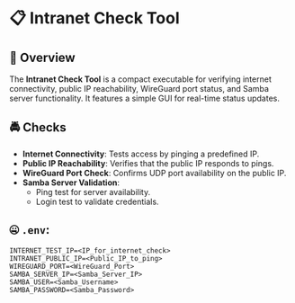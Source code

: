 # 📋 Intranet Check Tool

## 🚀 Overview
The **Intranet Check Tool** is a compact executable for verifying internet connectivity, public IP reachability, WireGuard port status, and Samba server functionality. It features a simple GUI for real-time status updates.

## 🚔 Checks
- **Internet Connectivity**: Tests access by pinging a predefined IP.
- **Public IP Reachability**: Verifies that the public IP responds to pings.
- **WireGuard Port Check**: Confirms UDP port availability on the public IP.
- **Samba Server Validation**:
    - Ping test for server availability.
    - Login test to validate credentials.

## 🤐 `.env`:
   ```plaintext
   INTERNET_TEST_IP=<IP_for_internet_check>
   INTRANET_PUBLIC_IP=<Public_IP_to_ping>
   WIREGUARD_PORT=<WireGuard_Port>
   SAMBA_SERVER_IP=<Samba_Server_IP>
   SAMBA_USER=<Samba_Username>
   SAMBA_PASSWORD=<Samba_Password>
   ```